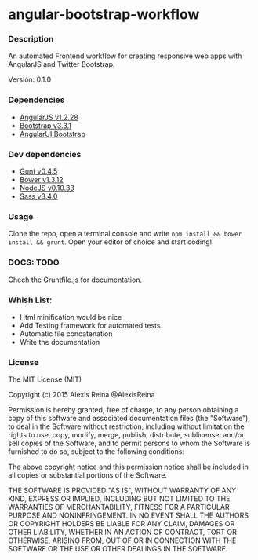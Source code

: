 # angular-bootstrap-workflow

### Description

An automated Frontend workflow for creating responsive web apps with AngularJS and Twitter Bootstrap.

Versión: 0.1.0

### Dependencies

- [AngularJS v1.2.28](http://angularjs.org/)
- [Bootstrap v3.3.1](http://getbootstrap.com/)
- [AngularUI Bootstrap](http://angular-ui.github.io/bootstrap/)


### Dev dependencies

- [Gunt v0.4.5](http://gruntjs.com/)
- [Bower v1.3.12](http://bower.io/)
- [NodeJS v0.10.33](http://nodejs.org/)
- [Sass v3.4.0](http://sass-lang.com)

### Usage

Clone the repo, open a terminal console and write `npm install && bower install && grunt`. Open your editor of choice and start coding!.

### DOCS: TODO

Chech the Gruntfile.js for documentation.

### Whish List:

- Html minification would be nice
- Add Testing framework for automated tests
- Automatic file concatenation 
- Write the documentation

### License

The MIT License (MIT)

Copyright (c) 2015 Alexis Reina @AlexisReina

Permission is hereby granted, free of charge, to any person obtaining a copy
of this software and associated documentation files (the "Software"), to deal
in the Software without restriction, including without limitation the rights
to use, copy, modify, merge, publish, distribute, sublicense, and/or sell
copies of the Software, and to permit persons to whom the Software is
furnished to do so, subject to the following conditions:

The above copyright notice and this permission notice shall be included in all
copies or substantial portions of the Software.

THE SOFTWARE IS PROVIDED "AS IS", WITHOUT WARRANTY OF ANY KIND, EXPRESS OR
IMPLIED, INCLUDING BUT NOT LIMITED TO THE WARRANTIES OF MERCHANTABILITY,
FITNESS FOR A PARTICULAR PURPOSE AND NONINFRINGEMENT. IN NO EVENT SHALL THE
AUTHORS OR COPYRIGHT HOLDERS BE LIABLE FOR ANY CLAIM, DAMAGES OR OTHER
LIABILITY, WHETHER IN AN ACTION OF CONTRACT, TORT OR OTHERWISE, ARISING FROM,
OUT OF OR IN CONNECTION WITH THE SOFTWARE OR THE USE OR OTHER DEALINGS IN THE
SOFTWARE.


